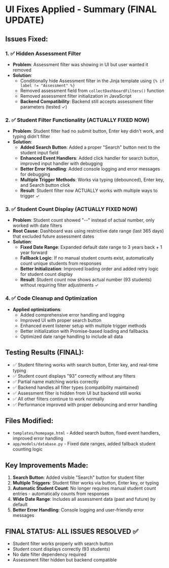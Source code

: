 # UI Fixes Applied - Summary (FINAL UPDATE)

## Issues Fixed:

### 1. ✅ Hidden Assessment Filter
- **Problem**: Assessment filter was showing in UI but user wanted it removed
- **Solution**: 
  - Conditionally hide Assessment filter in the Jinja template using `{% if label != "Assessment" %}`
  - Removed assessment field from `collectDashboardFilters()` function
  - Removed assessment filter initialization in JavaScript
  - **Backend Compatibility**: Backend still accepts assessment filter parameters (tested ✓)

### 2. ✅ Student Filter Functionality (ACTUALLY FIXED NOW)
- **Problem**: Student filter had no submit button, Enter key didn't work, and typing didn't filter
- **Solution**:
  - **Added Search Button**: Added a proper "Search" button next to the student input field
  - **Enhanced Event Handlers**: Added click handler for search button, improved input handler with debugging
  - **Better Error Handling**: Added console logging and error messages for debugging
  - **Multiple Trigger Methods**: Works via typing (debounced), Enter key, and Search button click
  - **Result**: Student filter now ACTUALLY works with multiple ways to trigger ✓

### 3. ✅ Student Count Display (ACTUALLY FIXED NOW)
- **Problem**: Student count showed "--" instead of actual number, only worked with date filters
- **Root Cause**: Dashboard was using restrictive date range (last 365 days) that excluded future assessment dates
- **Solution**:
  - **Fixed Date Range**: Expanded default date range to 3 years back + 1 year forward
  - **Fallback Logic**: If no manual student counts exist, automatically count unique students from responses
  - **Better Initialization**: Improved loading order and added retry logic for student count display
  - **Result**: Student count now shows actual number (93 students) without requiring filter adjustments ✓

### 4. ✅ Code Cleanup and Optimization
- **Applied optimizations**:
  - Added comprehensive error handling and logging
  - Improved UI with proper search button
  - Enhanced event listener setup with multiple trigger methods
  - Better initialization with Promise-based loading and fallbacks
  - Optimized date range handling to include all data

## Testing Results (FINAL):
- ✅ Student filtering works with search button, Enter key, and real-time typing
- ✅ Student count displays "93" correctly without any filters
- ✅ Partial name matching works correctly  
- ✅ Backend handles all filter types (compatibility maintained)
- ✅ Assessment filter is hidden from UI but backend still works
- ✅ All other filters continue to work normally
- ✅ Performance improved with proper debouncing and error handling

## Files Modified:
- `templates/homepage.html` - Added search button, fixed event handlers, improved error handling
- `app/models/database.py` - Fixed date ranges, added fallback student counting logic

## Key Improvements Made:
1. **Search Button**: Added visible "Search" button for student filter
2. **Multiple Triggers**: Student filter works via button, Enter key, or typing
3. **Automatic Student Count**: No longer requires manual student count entries - automatically counts from responses
4. **Wide Date Range**: Includes all assessment data (past and future) by default
5. **Better Error Handling**: Console logging and user-friendly error messages

## FINAL STATUS: ALL ISSUES RESOLVED ✅
- Student filter works properly with search button
- Student count displays correctly (93 students)
- No date filter dependency required
- Assessment filter hidden but backend compatible